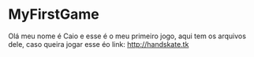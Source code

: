 # MyFirstGame
Olá meu nome é Caio e esse é o meu primeiro jogo, aqui tem os arquivos dele, caso queira jogar esse éo link: http://handskate.tk
